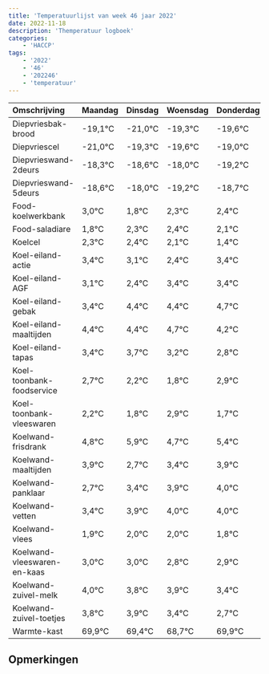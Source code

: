 ```yaml
---
title: 'Temperatuurlijst van week 46 jaar 2022'
date: 2022-11-18
description: 'Themperatuur logboek'
categories:
    - 'HACCP'
tags:
    - '2022'
    - '46'
    - '202246'
    - 'temperatuur'
---
```

|Omschrijving|Maandag|Dinsdag|Woensdag|Donderdag|Vrijdag|Zaterdag|Zondag|
|:---|:---|:---|:---|:---|:---|:---|:---|
|Diepvriesbak-brood|-19,1°C|-21,0°C|-19,3°C|-19,6°C|-19,0°C| | |
|Diepvriescel|-21,0°C|-19,3°C|-19,6°C|-19,0°C|-20,2°C| | |
|Diepvrieswand-2deurs|-18,3°C|-18,6°C|-18,0°C|-19,2°C|-18,7°C| | |
|Diepvrieswand-5deurs|-18,6°C|-18,0°C|-19,2°C|-18,7°C|-18,6°C| | |
|Food-koelwerkbank|3,0°C|1,8°C|2,3°C|2,4°C|2,1°C| | |
|Food-saladiare|1,8°C|2,3°C|2,4°C|2,1°C|1,4°C| | |
|Koelcel|2,3°C|2,4°C|2,1°C|1,4°C|2,4°C| | |
|Koel-eiland-actie|3,4°C|3,1°C|2,4°C|3,4°C|3,4°C| | |
|Koel-eiland-AGF|3,1°C|2,4°C|3,4°C|3,4°C|3,7°C| | |
|Koel-eiland-gebak|3,4°C|4,4°C|4,4°C|4,7°C|4,2°C| | |
|Koel-eiland-maaltijden|4,4°C|4,4°C|4,7°C|4,2°C|3,8°C| | |
|Koel-eiland-tapas|3,4°C|3,7°C|3,2°C|2,8°C|3,9°C| | |
|Koel-toonbank-foodservice|2,7°C|2,2°C|1,8°C|2,9°C|1,7°C| | |
|Koel-toonbank-vleeswaren|2,2°C|1,8°C|2,9°C|1,7°C|2,4°C| | |
|Koelwand-frisdrank|4,8°C|5,9°C|4,7°C|5,4°C|5,9°C| | |
|Koelwand-maaltijden|3,9°C|2,7°C|3,4°C|3,9°C|4,0°C| | |
|Koelwand-panklaar|2,7°C|3,4°C|3,9°C|4,0°C|4,0°C| | |
|Koelwand-vetten|3,4°C|3,9°C|4,0°C|4,0°C|3,8°C| | |
|Koelwand-vlees|1,9°C|2,0°C|2,0°C|1,8°C|1,9°C| | |
|Koelwand-vleeswaren-en-kaas|3,0°C|3,0°C|2,8°C|2,9°C|2,4°C| | |
|Koelwand-zuivel-melk|4,0°C|3,8°C|3,9°C|3,4°C|2,7°C| | |
|Koelwand-zuivel-toetjes|3,8°C|3,9°C|3,4°C|2,7°C|3,9°C| | |
|Warmte-kast|69,9°C|69,4°C|68,7°C|69,9°C|68,8°C| | |

## Opmerkingen


